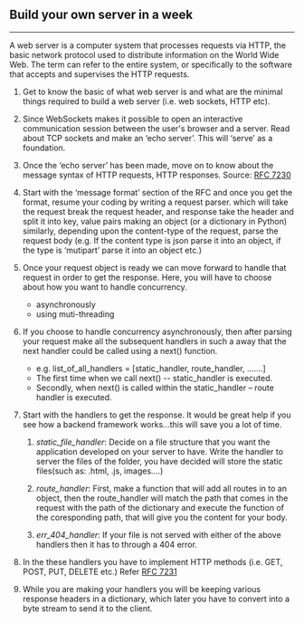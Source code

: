 ﻿## Build your own server in a week
---

A web server is a computer system that processes requests via HTTP, the basic network protocol used to distribute information on the World Wide Web. The term can refer to the entire system, or specifically to the software that accepts and supervises the HTTP requests.

1. Get to know the basic of what web server is and what are the minimal things required to build a web server (i.e. web sockets, HTTP etc).

1. Since WebSockets makes it possible to open an interactive communication session between the user's browser and a server.
Read about TCP sockets and make an ‘echo server’. This will ‘serve’ as a foundation.

1. Once the ‘echo server’ has been made, move on to know about the message syntax of HTTP requests, HTTP responses.
Source: [RFC 7230](https://tools.ietf.org/html/rfc7230)

1. Start with the ‘message format’ section of the RFC and once you get the format, resume your coding by writing a request parser.
which will take the request break the request header, and response
take the header and split it into key, value pairs making an object (or a dictionary in Python)
similarly, depending upon the content-type of the request, parse the request body (e.g. If the content type is json parse it into an object, if the type is ‘mutipart’ parse it into an object etc.)

1. Once your request object is ready we can move forward to handle that request in order to get the response.
Here, you will have to choose about how you want to handle concurrency.
	* asynchronously
	* using muti-threading

1. If you choose to handle concurrency asynchronously, then after parsing your request make all the subsequent handlers in such a away that the next handler could be called using a next() function.
	* e.g. 	list_of_all_handlers = [static_handler, route_handler, .......]
	* The first time when we call next() -- static_handler is executed.
	* Secondly, when next() is called within the static_handler – route handler is executed.

1. Start with the handlers to get the response.
It would be great help if you see how  a backend framework works...this will save you a lot of time.
	1. *static_file_handler*: Decide on a file structure that you want the application developed on your server to have.
	Write the handler to server the files of the folder, you have decided will store the static files(such as: .html, .js, images....)

	1. *route_handler*: First, make a function that will add all routes in to an object, then the route_handler will match the path that comes in the request with the path of the dictionary and execute the function of the coresponding path, that will give you the content for your body.

	1. *err_404_handler*: If your file is not served with either of the above handlers then it has to through a 404 error.

1. In the these handlers you have to implement HTTP methods (i.e. GET, POST, PUT, DELETE etc.)
Refer [RFC 7231](https://tools.ietf.org/html/rfc7231)

1. While you are making your handlers you will be keeping various response headers in a dictionary, which later you have to convert into a byte stream to send it to the client.
